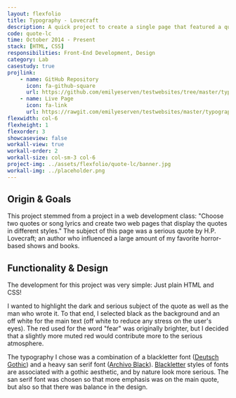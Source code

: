 ```yaml
---
layout: flexfolio
title: Typography - Lovecraft
description: A quick project to create a single page that featured a quote and design to support a mood. I decided to work with a blackletter font and match it with a horror quote and atmosphere.
code: quote-lc
time: October 2014 - Present
stack: [HTML, CSS]
responsibilities: Front-End Development, Design
category: Lab
casestudy: true
projlink:
    - name: GitHub Repository
      icon: fa-github-square
      url: https://github.com/emilyeserven/testwebsites/tree/master/typography
    - name: Live Page
      icon: fa-link
      url: https://rawgit.com/emilyeserven/testwebsites/master/typography/lovecraft.html
flexwidth: col-6
flexheight: 1
flexorder: 3
showcaseview: false
workall-view: true
workall-order: 2
workall-size: col-sm-3 col-6
project-img: ../assets/flexfolio/quote-lc/banner.jpg
workall-img: ../placeholder.png
---
```


## Origin & Goals

This project stemmed from a project in a web development class: "Choose two quotes or song lyrics and create two web pages that display the quotes in different styles." The subject of this page was a serious quote by H.P. Lovecraft; an author who influenced a large amount of my favorite horror-based shows and books.

## Functionality & Design

The development for this project was very simple: Just plain HTML and CSS!

I wanted to highlight the dark and serious subject of the quote as well as the man who wrote it. To that end, I selected black as the background and an off white for the main text (off white to reduce any stress on the user's eyes). The red used for the word "fear" was originally brighter, but I decided that a slightly more muted red would contribute more to the serious atmosphere.

The typography I chose was a combination of a blackletter font ([Deutsch Gothic](https://www.fontsquirrel.com/fonts/deutsch-gothic)) and a heavy san serif font ([Archivo Black](https://www.fontsquirrel.com/fonts/archivo-black)). [Blackletter](https://en.wikipedia.org/wiki/Blackletter) styles of fonts are associated with a gothic aesthetic, and by nature look more serious. The san serif font was chosen so that more emphasis was on the main quote, but also so that there was balance in the design.